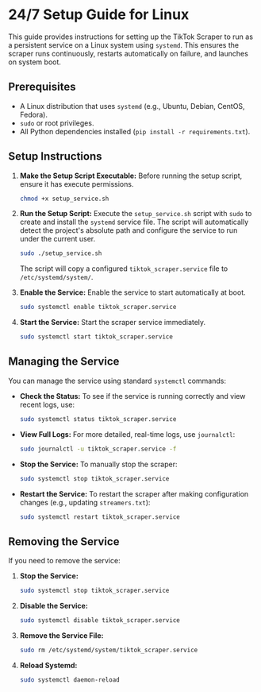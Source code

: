# 24/7 Setup Guide for Linux

This guide provides instructions for setting up the TikTok Scraper to run as a persistent service on a Linux system using `systemd`. This ensures the scraper runs continuously, restarts automatically on failure, and launches on system boot.

## Prerequisites

- A Linux distribution that uses `systemd` (e.g., Ubuntu, Debian, CentOS, Fedora).
- `sudo` or root privileges.
- All Python dependencies installed (`pip install -r requirements.txt`).

## Setup Instructions

1.  **Make the Setup Script Executable:**
    Before running the setup script, ensure it has execute permissions.
    ```bash
    chmod +x setup_service.sh
    ```

2.  **Run the Setup Script:**
    Execute the `setup_service.sh` script with `sudo` to create and install the `systemd` service file. The script will automatically detect the project's absolute path and configure the service to run under the current user.
    ```bash
    sudo ./setup_service.sh
    ```
    The script will copy a configured `tiktok_scraper.service` file to `/etc/systemd/system/`.

3.  **Enable the Service:**
    Enable the service to start automatically at boot.
    ```bash
    sudo systemctl enable tiktok_scraper.service
    ```

4.  **Start the Service:**
    Start the scraper service immediately.
    ```bash
    sudo systemctl start tiktok_scraper.service
    ```

## Managing the Service

You can manage the service using standard `systemctl` commands:

-   **Check the Status:**
    To see if the service is running correctly and view recent logs, use:
    ```bash
    sudo systemctl status tiktok_scraper.service
    ```

-   **View Full Logs:**
    For more detailed, real-time logs, use `journalctl`:
    ```bash
    sudo journalctl -u tiktok_scraper.service -f
    ```

-   **Stop the Service:**
    To manually stop the scraper:
    ```bash
    sudo systemctl stop tiktok_scraper.service
    ```

-   **Restart the Service:**
    To restart the scraper after making configuration changes (e.g., updating `streamers.txt`):
    ```bash
    sudo systemctl restart tiktok_scraper.service
    ```

## Removing the Service

If you need to remove the service:

1.  **Stop the Service:**
    ```bash
    sudo systemctl stop tiktok_scraper.service
    ```

2.  **Disable the Service:**
    ```bash
    sudo systemctl disable tiktok_scraper.service
    ```

3.  **Remove the Service File:**
    ```bash
    sudo rm /etc/systemd/system/tiktok_scraper.service
    ```

4.  **Reload Systemd:**
    ```bash
    sudo systemctl daemon-reload
    ```